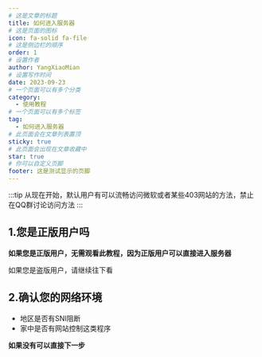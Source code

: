 ```yaml
---
# 这是文章的标题
title: 如何进入服务器
# 这是页面的图标
icon: fa-solid fa-file
# 这是侧边栏的顺序
order: 1
# 设置作者
author: YangXiaoMian
# 设置写作时间
date: 2023-09-23
# 一个页面可以有多个分类
category:
  - 使用教程
# 一个页面可以有多个标签
tag:
  - 如何进入服务器
# 此页面会在文章列表置顶
sticky: true
# 此页面会出现在文章收藏中
star: true
# 你可以自定义页脚
footer: 这是测试显示的页脚
---
```


:::tip
从现在开始，默认用户有可以流畅访问微软或者某些403网站的方法，禁止在QQ群讨论访问方法
:::

<!-- more -->

## 1.您是正版用户吗

**如果您是正版用户，无需观看此教程，因为正版用户可以直接进入服务器**

如果您是盗版用户，请继续往下看

## 2.确认您的网络环境

- 地区是否有SNI阻断
- 家中是否有网站控制这类程序

**如果没有可以直接下一步**

